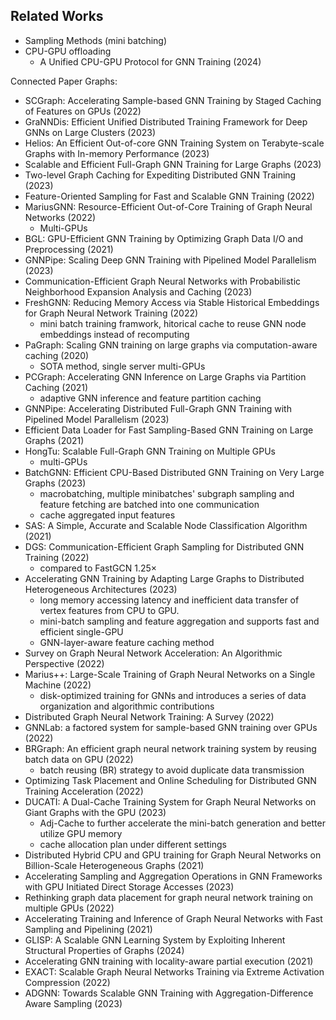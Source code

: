 ## Related Works

- Sampling Methods (mini batching)
- CPU-GPU offloading
  - A Unified CPU-GPU Protocol for GNN Training (2024)
  
Connected Paper Graphs:

- SCGraph: Accelerating Sample-based GNN Training by Staged Caching of Features on GPUs (2022)
- GraNNDis: Efficient Unified Distributed Training Framework for Deep GNNs on Large Clusters (2023)
- Helios: An Efficient Out-of-core GNN Training System on Terabyte-scale Graphs with In-memory Performance (2023)
- Scalable and Efficient Full-Graph GNN Training for Large Graphs (2023)
- Two-level Graph Caching for Expediting Distributed GNN Training (2023)
- Feature-Oriented Sampling for Fast and Scalable GNN Training (2022)
- MariusGNN: Resource-Efficient Out-of-Core Training of Graph Neural Networks (2022)
  -   Multi-GPUs
- BGL: GPU-Efficient GNN Training by Optimizing Graph Data I/O and Preprocessing (2021)
- GNNPipe: Scaling Deep GNN Training with Pipelined Model Parallelism (2023)
- Communication-Efficient Graph Neural Networks with Probabilistic Neighborhood Expansion Analysis and Caching (2023)
- FreshGNN: Reducing Memory Access via Stable Historical Embeddings for Graph Neural Network Training (2022)
  - mini batch training framwork, hitorical cache to reuse GNN node embeddings instead of recomputing
- PaGraph: Scaling GNN training on large graphs via computation-aware caching (2020)
  - SOTA method, single server multi-GPUs
- PCGraph: Accelerating GNN Inference on Large Graphs via Partition Caching (2021)
  - adaptive GNN inference and feature partition caching
- GNNPipe: Accelerating Distributed Full-Graph GNN Training with Pipelined Model Parallelism (2023)
- Efficient Data Loader for Fast Sampling-Based GNN Training on Large Graphs (2021)
- HongTu: Scalable Full-Graph GNN Training on Multiple GPUs
  - multi-GPUs
- BatchGNN: Efficient CPU-Based Distributed GNN Training on Very Large Graphs (2023)
  - macrobatching, multiple minibatches' subgraph sampling and feature fetching are batched into one communication
  - cache aggregated input features
- SAS: A Simple, Accurate and Scalable Node Classification Algorithm (2021)
- DGS: Communication-Efficient Graph Sampling for Distributed GNN Training (2022)
  - compared to FastGCN 1.25×
- Accelerating GNN Training by Adapting Large Graphs to Distributed Heterogeneous Architectures (2023)
  - long memory accessing latency and inefficient data transfer of vertex features from CPU to GPU.
  - mini-batch sampling and feature aggregation and supports fast and efficient single-GPU
  - GNN-layer-aware feature caching method
- Survey on Graph Neural Network Acceleration: An Algorithmic Perspective (2022)
- Marius++: Large-Scale Training of Graph Neural Networks on a Single Machine (2022)
  - disk-optimized training for GNNs and introduces a series of data organization and algorithmic contributions
- Distributed Graph Neural Network Training: A Survey (2022)
- GNNLab: a factored system for sample-based GNN training over GPUs (2022)
- BRGraph: An efficient graph neural network training system by reusing batch data on GPU (2022)
  - batch reusing (BR) strategy to avoid duplicate data transmission
- Optimizing Task Placement and Online Scheduling for Distributed GNN Training Acceleration (2022)
- DUCATI: A Dual-Cache Training System for Graph Neural Networks on Giant Graphs with the GPU (2023)
  - Adj-Cache to further accelerate the mini-batch generation and better utilize GPU memory
  - cache allocation plan under different settings
- Distributed Hybrid CPU and GPU training for Graph Neural Networks on Billion-Scale Heterogeneous Graphs (2021)
- Accelerating Sampling and Aggregation Operations in GNN Frameworks with GPU Initiated Direct Storage Accesses (2023)
- Rethinking graph data placement for graph neural network training on multiple GPUs (2022)
- Accelerating Training and Inference of Graph Neural Networks with Fast Sampling and Pipelining (2021)
- GLISP: A Scalable GNN Learning System by Exploiting Inherent Structural Properties of Graphs (2024)
- Accelerating GNN training with locality-aware partial execution (2021)
- EXACT: Scalable Graph Neural Networks Training via Extreme Activation Compression (2022)
- ADGNN: Towards Scalable GNN Training with Aggregation-Difference Aware Sampling (2023)